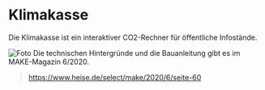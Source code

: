 # Klimakasse
Die Klimakasse ist ein interaktiver CO2-Rechner für öffentliche Infostände.

![Foto](/Fotos/Sortiert/frontal_gesamt_2.JPG)
Die technischen Hintergründe und die Bauanleitung gibt es im MAKE-Magazin 6/2020.
> https://www.heise.de/select/make/2020/6/seite-60
